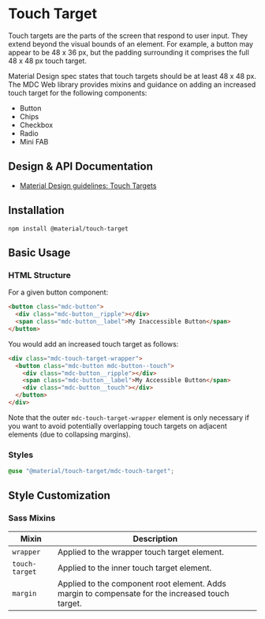 <!--docs:
title: "Touch Target"
layout: detail
section: components
excerpt: "Increased touch targets for components"
path: /catalog/touchtarget/
-->

# Touch Target

Touch targets are the parts of the screen that respond to user input. They extend beyond the visual bounds of an element.
For example, a button may appear to be 48 x 36 px, but the padding surrounding it comprises the full 48 x 48 px touch target.

Material Design spec states that touch targets should be at least 48 x 48 px.
The MDC Web library provides mixins and guidance on adding an increased touch target for the following components:
* Button
* Chips
* Checkbox
* Radio
* Mini FAB

## Design & API Documentation

<ul class="icon-list">
  <li class="icon-list-item icon-list-item--spec">
    <a href="https://material.io/design/usability/accessibility.html#layout-typography">Material Design guidelines: Touch Targets</a>
  </li>
</ul>

## Installation

```
npm install @material/touch-target
```

## Basic Usage

### HTML Structure

For a given button component:

```html
<button class="mdc-button">
  <div class="mdc-button__ripple"></div>
  <span class="mdc-button__label">My Inaccessible Button</span>
</button>
```

You would add an increased touch target as follows:

```html
<div class="mdc-touch-target-wrapper">
  <button class="mdc-button mdc-button--touch">
    <div class="mdc-button__ripple"></div>
    <span class="mdc-button__label">My Accessible Button</span>
    <div class="mdc-button__touch"></div>
  </button>
</div>
```

Note that the outer `mdc-touch-target-wrapper` element is only necessary if you want to avoid potentially overlapping touch targets on adjacent elements (due to collapsing margins).

### Styles

```css
@use "@material/touch-target/mdc-touch-target";
```

## Style Customization

### Sass Mixins

Mixin | Description
--- | ---
`wrapper` | Applied to the wrapper touch target element.
`touch-target` | Applied to the inner touch target element.
`margin` | Applied to the component root element. Adds margin to compensate for the increased touch target.
